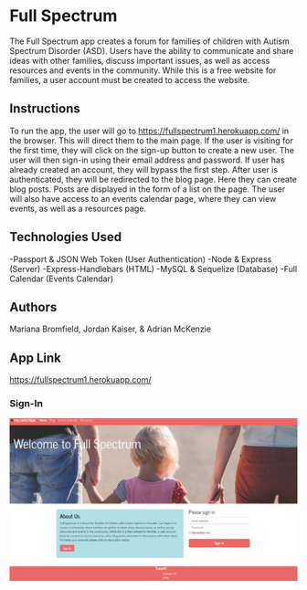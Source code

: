 # Full Spectrum
The Full Spectrum app creates a forum for families of children with Autism Spectrum Disorder (ASD). Users have the ability to communicate and share ideas with other families, discuss important issues, as well as access resources and events in the community. While this is a free website for families, a user account must be created to access the website. 

## Instructions
To run the app, the user will go to https://fullspectrum1.herokuapp.com/ in the browser. This will direct them to the main page. If the user is visiting for the first time, they will click on the sign-up button to create a new user. The user will then sign-in using their email address and password. If user has already created an account, they will bypass the first step. After user is authenticated, they will be redirected to the blog page. Here they can create blog posts. Posts are displayed in the form of a list on the page. The user will also have access to an events calendar page, where they can view events, as well as a resources page. 

## Technologies Used
-Passport & JSON Web Token (User Authentication)
-Node & Express (Server)
-Express-Handlebars (HTML)
-MySQL & Sequelize (Database)
-Full Calendar (Events Calendar)

## Authors
Mariana Bromfield, Jordan Kaiser, & Adrian McKenzie

## App Link
https://fullspectrum1.herokuapp.com/


### Sign-In
![Image of sign-in](https://github.com/mcb85/Full-Spectrum/blob/master/public/sign-in%20page.jpg)
